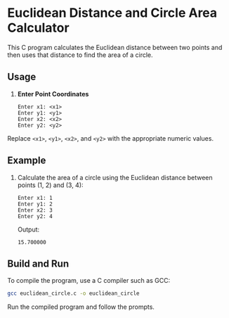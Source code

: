# Euclidean Distance and Circle Area Calculator

This C program calculates the Euclidean distance between two points and then uses that distance to find the area of a circle.

## Usage

1. **Enter Point Coordinates**
    ```
    Enter x1: <x1>
    Enter y1: <y1>
    Enter x2: <x2>
    Enter y2: <y2>
    ```

Replace `<x1>`, `<y1>`, `<x2>`, and `<y2>` with the appropriate numeric values.

## Example

1. Calculate the area of a circle using the Euclidean distance between points (1, 2) and (3, 4):
    ```
    Enter x1: 1
    Enter y1: 2
    Enter x2: 3
    Enter y2: 4
    ```

    Output:
    ```
    15.700000
    ```

## Build and Run

To compile the program, use a C compiler such as GCC:
```bash
gcc euclidean_circle.c -o euclidean_circle
```

Run the compiled program and follow the prompts.
